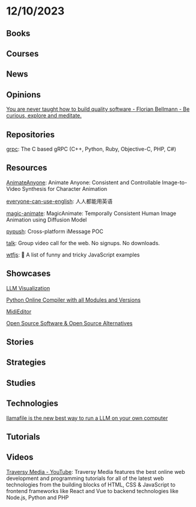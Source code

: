 # 12/10/2023

## Books

## Courses

## News

## Opinions
[You are never taught how to build quality software - Florian Bellmann - Be curious, explore and meditate.](https://www.florianbellmann.com/blog/never-taught-qa)

## Repositories
[grpc](https://github.com/grpc/grpc): The C based gRPC (C++, Python, Ruby, Objective-C, PHP, C#)

## Resources
[AnimateAnyone](https://github.com/HumanAIGC/AnimateAnyone): Animate Anyone: Consistent and Controllable Image-to-Video Synthesis for Character Animation

[everyone-can-use-english](https://github.com/xiaolai/everyone-can-use-english): 人人都能用英语

[magic-animate](https://github.com/magic-research/magic-animate): MagicAnimate: Temporally Consistent Human Image Animation using Diffusion Model

[pypush](https://github.com/JJTech0130/pypush): Cross-platform iMessage POC

[talk](https://github.com/vasanthv/talk): Group video call for the web. No signups. No downloads.

[wtfjs](https://github.com/denysdovhan/wtfjs): 🤪 A list of funny and tricky JavaScript examples

## Showcases
[LLM Visualization](https://bbycroft.net/llm)

[Python Online Compiler with all Modules and Versions](https://pythononlinecompiler.com/)

[MidiEditor](http://www.midieditor.org/index.php?category=intro)

[Open Source Software & Open Source Alternatives](https://osssoftware.org/)

## Stories

## Strategies

## Studies

## Technologies
[llamafile is the new best way to run a LLM on your own computer](https://simonwillison.net/2023/Nov/29/llamafile/)

## Tutorials

## Videos
[Traversy Media - YouTube](https://www.youtube.com/channel/UC29ju8bIPH5as8OGnQzwJyA): Traversy Media features the best online web development and programming tutorials for all of the latest web technologies from the building blocks of HTML, CSS & JavaScript to frontend frameworks like React and Vue to backend technologies like Node.js, Python and PHP
